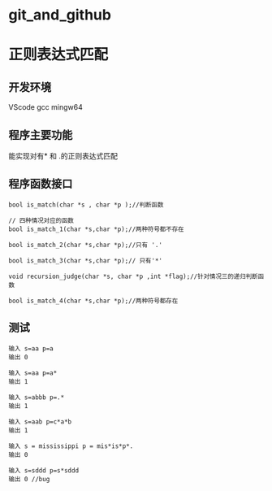 # git_and_github
# 正则表达式匹配

## 开发环境 
VScode 
gcc
mingw64
## 程序主要功能
能实现对有* 和 .的正则表达式匹配
## 程序函数接口
```
bool is_match(char *s , char *p );//判断函数

// 四种情况对应的函数
bool is_match_1(char *s,char *p);//两种符号都不存在

bool is_match_2(char *s,char *p);//只有 '.' 

bool is_match_3(char *s,char *p);// 只有'*' 

void recursion_judge(char *s, char *p ,int *flag);//针对情况三的递归判断函数

bool is_match_4(char *s,char *p);//两种符号都存在
```
## 测试
```
输入 s=aa p=a
输出 0

输入 s=aa p=a*
输出 1

输入 s=abbb p=.*
输出 1

输入 s=aab p=c*a*b
输出 1

输入 s = mississippi p = mis*is*p*.
输出 0

输入 s=sddd p=s*sddd
输出 0 //bug
```



